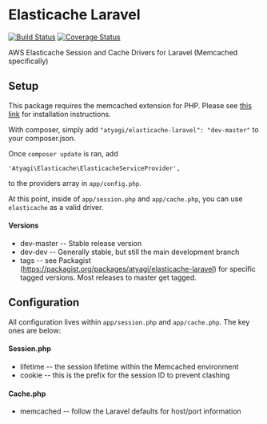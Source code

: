 Elasticache Laravel
===================
[![Build Status](https://travis-ci.org/atyagi/elasticache-laravel.svg?branch=master)](https://travis-ci.org/atyagi/elasticache-laravel) 
[![Coverage Status](https://img.shields.io/coveralls/atyagi/elasticache-laravel.svg)](https://coveralls.io/r/atyagi/elasticache-laravel?branch=master)

AWS Elasticache Session and Cache Drivers for Laravel (Memcached specifically)

## Setup

This package requires the memcached extension for PHP. Please see [this link](http://php.net/manual/en/book.memcached.php) for installation instructions.

With composer, simply add `"atyagi/elasticache-laravel": "dev-master"` to your composer.json.

Once `composer update` is ran, add

`'Atyagi\Elasticache\ElasticacheServiceProvider',`

to the providers array in `app/config.php`.

At this point, inside of `app/session.php` and `app/cache.php`, you can use `elasticache` as a valid driver.

#### Versions
- dev-master -- Stable release version
- dev-dev -- Generally stable, but still the main development branch
- tags -- see Packagist (https://packagist.org/packages/atyagi/elasticache-laravel) for specific tagged versions. Most releases to master get tagged.

## Configuration

All configuration lives within `app/session.php` and `app/cache.php`. The key ones are below:

#### Session.php
- lifetime -- the session lifetime within the Memcached environment
- cookie -- this is the prefix for the session ID to prevent clashing

#### Cache.php
- memcached -- follow the Laravel defaults for host/port information


